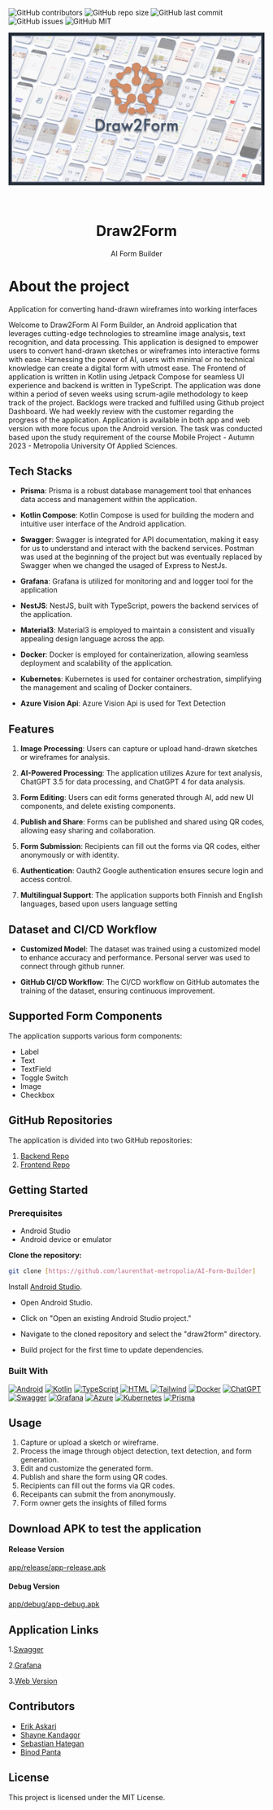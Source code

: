 ![GitHub contributors](https://img.shields.io/github/contributors/laurenthat-metropolia/AI-Form-Builder)
![GitHub repo size](https://img.shields.io/github/repo-size/laurenthat-metropolia/AI-Form-Builder?style=flat-square)
![GitHub last commit](https://img.shields.io/github/last-commit/laurenthat-metropolia/AI-Form-Builder?style=flat-square)
![GitHub issues](https://img.shields.io/github/issues/laurenthat-metropolia/AI-Form-Builder)
![GitHub MIT](https://img.shields.io/badge/license-MIT-blue)

![Web Application logo](https://github.com/laurenthat-metropolia/AI-Form-Builder/blob/main/screenshots/background_icon.jpg 'Logo Title Text')


<br />
<div align="center">
  <h1 align="center">Draw2Form</h1>
  <p align="center">
    AI Form Builder
  </p>
</div>

# About the project

Application for converting hand-drawn wireframes into working interfaces

Welcome to Draw2Form AI Form Builder, an Android application that leverages cutting-edge
technologies to streamline image analysis,
text recognition, and data processing. This application is designed to empower users to convert
hand-drawn sketches or
wireframes into interactive forms with ease. Harnessing the power of AI, users with minimal or no
technical
knowledge can create a digital form with utmost ease. The Frontend of application is written in
Kotlin using Jetpack Compose for seamless UI experience and backend is written in TypeScript.
The application was done within a period of seven weeks using scrum-agile methodology to keep track
of the project. Backlogs were tracked and fulfilled using Github project Dashboard. We had weekly
review with the customer regarding the progress of the application. Application is available in both
app and web version with more focus upon the Android version. The task was conducted based upon the
study requirement of the course Mobile Project - Autumn 2023 - Metropolia University Of Applied
Sciences.

## Tech Stacks

- **Prisma**: Prisma is a robust database management tool that enhances data access and management
  within the application.

- **Kotlin Compose**: Kotlin Compose is used for building the modern and intuitive user interface of
  the Android application.

- **Swagger**: Swagger is integrated for API documentation, making it easy for us to understand and
  interact with the backend services.
  Postman was used at the beginning of the project but was eventually replaced by Swagger when we
  changed the usaged of Express to NestJs.

- **Grafana**: Grafana is utilized for monitoring and and logger tool for the application

- **NestJS**: NestJS, built with TypeScript, powers the backend services of the application.

- **Material3**: Material3 is employed to maintain a consistent and visually appealing design
  language across the app.

- **Docker**: Docker is employed for containerization, allowing seamless deployment and scalability
  of the application.

- **Kubernetes**: Kubernetes is used for container orchestration, simplifying the management and
  scaling of Docker containers.

- **Azure Vision Api**: Azure Vision Api is used for Text Detection

## Features

1. **Image Processing**: Users can capture or upload hand-drawn sketches or wireframes for analysis.

2. **AI-Powered Processing**: The application utilizes Azure for text analysis, ChatGPT 3.5 for data
   processing, and ChatGPT 4 for data analysis.

3. **Form Editing**: Users can edit forms generated through AI, add new UI components, and delete
   existing components.

4. **Publish and Share**: Forms can be published and shared using QR codes, allowing easy sharing
   and collaboration.

5. **Form Submission**: Recipients can fill out the forms via QR codes, either anonymously or with
   identity.

6. **Authentication**: Oauth2 Google authentication ensures secure login and access control.

7. **Multilingual Support**: The application supports both Finnish and English languages, based upon
   users language setting

## Dataset and CI/CD Workflow

- **Customized Model**: The dataset was trained using a customized model to enhance accuracy and
  performance. Personal server was used to connect through github runner.

- **GitHub CI/CD Workflow**: The CI/CD workflow on GitHub automates the training of the dataset,
  ensuring continuous improvement.

## Supported Form Components

The application supports various form components:

- Label
- Text
- TextField
- Toggle Switch
- Image
- Checkbox

## GitHub Repositories

The application is divided into two GitHub repositories:

1. [Backend Repo](https://github.com/laurenthat-metropolia/AI-Form-Builder-LLM)
2. [Frontend Repo](https://github.com/laurenthat-metropolia/AI-Form-Builder)

## Getting Started

### Prerequisites

- Android Studio
- Android device or emulator

**Clone the repository:**

   ```bash
   git clone [https://github.com/laurenthat-metropolia/AI-Form-Builder]
  ```

Install [Android Studio](https://developer.android.com/studio?gclid=CjwKCAjw7p6aBhBiEiwA83fGuqT7KA7eHmM5sXJM80gm4mLInuaNEvH5dpfenPSQcvI90ZiLWcroRxoCN9oQAvD_BwE&gclsrc=aw.ds).

- Open Android Studio.

- Click on "Open an existing Android Studio project."

- Navigate to the cloned repository and select the "draw2form" directory.

- Build project for the first time to update dependencies.

### Built With

[![Android][Android.js]][Android-url]
[![Kotlin][Kotlin.js]][Kotlin-url]
[![TypeScript][TypeScript.js]][TypeScript-url]
[![HTML][HTML.js]][HTML-url]
[![Tailwind][Tailwind.js]][Tailwind-url]
[![Docker][Docker.js]][Docker-url]
[![ChatGPT][ChatGPT.js]][ChatGPT-url]
[![Swagger][Swagger.js]][Swagger-url]
[![Grafana][Grafana.js]][Grafana-url]
[![Azure][Azure.js]][Azure-url]
[![Kubernetes][Kubernetes.js]][Kubernetes-url]
[![Prisma][Prisma.js]][Prisma-url]

## Usage

1. Capture or upload a sketch or wireframe.
2. Process the image through object detection, text detection, and form generation.
3. Edit and customize the generated form.
4. Publish and share the form using QR codes.
5. Recipients can fill out the forms via QR codes.
6. Receipants can submit the from anonymously.
7. Form owner gets the insights of filled forms

## Download APK to test the application

#### Release Version

[app/release/app-release.apk](https://github.com/laurenthat-metropolia/AI-Form-Builder/tree/main/app/release)

#### Debug Version

[app/debug/app-debug.apk](https://github.com/laurenthat-metropolia/AI-Form-Builder/tree/main/app/debug)

## Application Links

1.[Swagger](https://draw2form.ericaskari.com/api/docs#/)

2.[Grafana](https://logs.ericaskari.com/d/xXpdonSIz/sbma?orgId=1&refresh=5s)

3.[Web Version](https://draw2form.ericaskari.com/)

## Contributors

- [Erik Askari](https://github.com/ericaskari)
- [Shayne Kandagor](https://github.com/shaykandagor)
- [Sebastian Hategan](https://github.com/laurenthat)
- [Binod Panta](https://github.com/frozenfi)

## License

This project is licensed under the MIT License.


[Android.js]: https://img.shields.io/badge/Android-3DDC84?style=for-the-badge&logo=android&logoColor=white

[Android-url]: https://www.android.com

[Kotlin.js]: https://img.shields.io/badge/Kotlin-0095D5?&style=for-the-badge&logo=kotlin&logoColor=white

[Kotlin-url]: https://kotlinlang.org

[TypeScript.js]: https://img.shields.io/badge/TypeScript-007ACC?style=for-the-badge&logo=typescript&logoColor=white

[TypeScript-url]: https://www.typescriptlang.org

[HTML.js]: https://img.shields.io/badge/HTML5-E34F26?style=for-the-badge&logo=html5&logoColor=white

[HTML-url]: https://html.com

[Tailwind.js]: https://img.shields.io/badge/Tailwind_CSS-38B2AC?style=for-the-badge&logo=tailwind-css&logoColor=white

[Tailwind-url]: https://tailwindcss.com

[Docker.js]: https://img.shields.io/badge/docker-%230db7ed.svg?style=for-the-badge&logo=docker&logoColor=white

[Docker-url]: https://www.docker.com

[ChatGPT.js]: https://img.shields.io/badge/chatGPT-74aa9c?style=for-the-badge&logo=openai&logoColor=white

[ChatGPT-url]: https://chat.openai.com

[Swagger.js]: https://img.shields.io/badge/-Swagger-%23Clojure?style=for-the-badge&logo=swagger&logoColor=white

[Swagger-url]: https://swagger.io

[Grafana.js]: https://img.shields.io/badge/grafana-%23F46800.svg?style=for-the-badge&logo=grafana&logoColor=white

[Grafana-url]: https://grafana.com

[Azure.js]: https://img.shields.io/badge/azure-%230072C6.svg?style=for-the-badge&logo=microsoftazure&logoColor=white

[Azure-url]: https://azure.microsoft.com/en-gb/free/ai-services/search/?ef_id=_k_Cj0KCQiA4NWrBhD-ARIsAFCKwWsHx36cPwy5roWz1SiiLjw-bdh7x_goin58mrJowpGjo_vcNFG2Br4aAmrTEALw_wcB_k_&OCID=AIDcmmftanc7uz_SEM__k_Cj0KCQiA4NWrBhD-ARIsAFCKwWsHx36cPwy5roWz1SiiLjw-bdh7x_goin58mrJowpGjo_vcNFG2Br4aAmrTEALw_wcB_k_&gad_source=1&gclid=Cj0KCQiA4NWrBhD-ARIsAFCKwWsHx36cPwy5roWz1SiiLjw-bdh7x_goin58mrJowpGjo_vcNFG2Br4aAmrTEALw_wcB

[Kubernetes.js]: https://img.shields.io/badge/kubernetes-%23326ce5.svg?style=for-the-badge&logo=kubernetes&logoColor=white

[Kubernetes-url]: https://kubernetes.io

[Prisma.js]: https://img.shields.io/badge/Prisma-3982CE?style=for-the-badge&logo=Prisma&logoColor=white

[Prisma-url]: https://www.prisma.io

